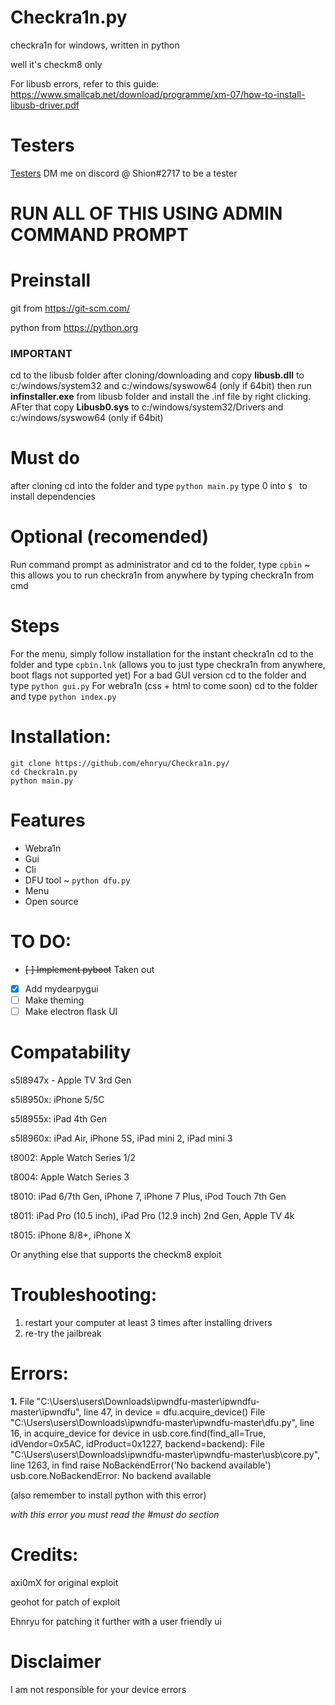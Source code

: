 # Checkra1n.py
 checkra1n for windows, written in python

well it's checkm8 only

For libusb errors, refer to this guide:
https://www.smallcab.net/download/programme/xm-07/how-to-install-libusb-driver.pdf

# Testers
<a href= https://github.com/Sakurai07/Checkra1n.py/blob/main/testers.md>Testers</a>
DM me on discord @ Shion#2717 to be a tester

# RUN ALL OF THIS USING ADMIN COMMAND PROMPT

# Preinstall
git from https://git-scm.com/

python from https://python.org
### IMPORTANT
cd to the libusb folder after cloning/downloading and copy **libusb.dll** to c:/windows/system32 and c:/windows/syswow64 (only if 64bit) then run **infinstaller.exe** from libusb folder and install the .inf file by right clicking. AFter that copy **Libusb0.sys** to c:/windows/system32/Drivers and c:/windows/syswow64 (only if 64bit)

# Must do
after cloning cd into the folder and type `python main.py`
type 0 into `$ ` to install dependencies

# Optional (recomended)
Run command prompt as administrator and cd to the folder, type `cpbin` ~ this allows you to run checkra1n from anywhere by typing checkra1n from cmd

# Steps
For the menu, simply follow installation
for the instant checkra1n cd to the folder and type `cpbin.lnk` (allows you to just type checkra1n from anywhere, boot flags not supported yet)
For a bad GUI version cd to the folder and type `python gui.py`
For webra1n (css + html to come soon) cd to the folder and type `python index.py`

# Installation:
```
git clone https://github.com/ehnryu/Checkra1n.py/
cd Checkra1n.py
python main.py
```

# Features
- Webra1n
- Gui
- Cli
- DFU tool ~ `python dfu.py`
- Menu
- Open source

# TO DO:
- ~~[ ] Implement pyboot~~ Taken out
- [x] Add mydearpygui
- [ ] Make theming
- [ ] Make electron flask UI

# Compatability
s5l8947x - Apple TV 3rd Gen

s5l8950x: iPhone 5/5C

s5l8955x: iPad 4th Gen

s5l8960x: iPad Air, iPhone 5S, iPad mini 2, iPad mini 3

t8002: Apple Watch Series 1/2

t8004: Apple Watch Series 3

t8010: iPad 6/7th Gen, iPhone 7, iPhone 7 Plus, iPod Touch 7th Gen

t8011: iPad Pro (10.5 inch), iPad Pro (12.9 inch) 2nd Gen, Apple TV 4k

t8015: iPhone 8/8+, iPhone X

Or anything else that supports the checkm8 exploit

# Troubleshooting:
1. restart your computer at least 3 times after installing drivers
2. re-try the jailbreak

# Errors:
 **1.** File "C:\Users\users\Downloads\ipwndfu-master\ipwndfu-master\ipwndfu", line 47, in <module>
    device = dfu.acquire_device()
  File "C:\Users\users\Downloads\ipwndfu-master\ipwndfu-master\dfu.py", line 16, in acquire_device
    for device in usb.core.find(find_all=True, idVendor=0x5AC, idProduct=0x1227, backend=backend):
  File "C:\Users\users\Downloads\ipwndfu-master\ipwndfu-master\usb\core.py", line 1263, in find
    raise NoBackendError('No backend available')
usb.core.NoBackendError: No backend available
 
 
(also remember to install python with this error)

_with this error you must read the #must do section_

# Credits:
 axi0mX for original exploit
 
 geohot for patch of exploit
 
 Ehnryu for patching it further with a user friendly ui
 
 # Disclaimer
 I am not responsible for your device errors
